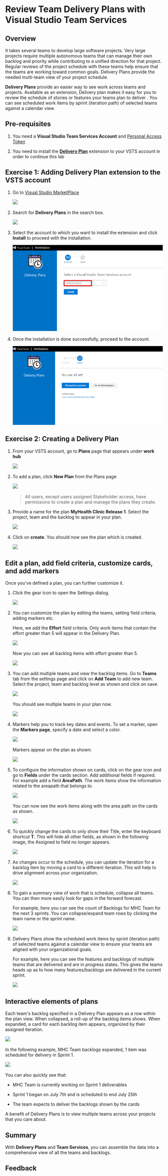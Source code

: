# Review Team Delivery Plans with Visual Studio Team Services

## Overview

It takes several teams to develop large software projects. Very large projects require multiple autonomous teams that can manage their own backlog and priority while contributing to a unified direction for that project. Regular reviews of the project schedule with these teams help ensure that the teams are working toward common goals. Delivery Plans provide the needed multi-team view of your project schedule.

**Delivery Plans** provide an easier way to see work across teams and projects. Available as an extension, Delivery plan makes it easy for you to review the schedule of stories or features your teams plan to deliver . You can see scheduled work items by sprint (iteration path) of selected teams against a calendar view.

## Pre-requisites

1. You need a **Visual Studio Team Services Account** and <a href="http://bit.ly/2gBL4r4">Personal Access Token</a>

2. You need to install the <a href="http://bit.ly/2hmnYrR">**Delivery Plan**</a> extension to your VSTS account in order to continue this lab

## Exercise 1: Adding Delivery Plan extension to the VSTS account

1. Go to <a href="https://marketplace.visualstudio.com">Visual Studio MarketPlace</a>

   <img src="images/15.png" />

2. Search for **Delivery Plans** in the search box.

   <img src="images/16.png"/>

3. Select the account to which you want to install the extension and click **Install** to proceed with the installation.

   <img src="images/17.png"/>

4. Once the installation is done successfully, proceed to the account.

   <img src="images/24.png">

## Exercise 2: Creating a Delivery Plan

1. From your VSTS account, go to **Plans** page that appears under **work hub**

   <img src="images/1.png" />

2. To add a plan, click **New Plan** from the Plans page

   <img src="images/2.png" />

   >All users, except users assigned Stakeholder access, have permissions to create a plan and manage the plans they create. 

3. Provide a name for the plan **MyHealth Clinic Release 1**. Select the project, team and the backlog to appear in your plan.

   <img src="images/3.png" />
   
4. Click on **create**. You should now see the plan which is created.

   <img src="images/4.png" />

## Edit a plan, add field criteria, customize cards, and add markers

Once you've defined a plan, you can further customize it. 

1. Click the  gear icon to open the Settings dialog.

   <img src="images/5.png" />

2. You can customize the plan by editing the teams, setting field criteria, adding markers etc.

   Here, we add the **Effort** field criteria. Only work items that contain the effort greater than 5 will appear in the Delivery Plan.

   <img src="images/6.png" />

   Now you can see all backlog items with effort greater than 5.

   <img src="images/20.png" />

3. You can add multiple teams and view the backlog items. Go to **Teams** tab from the settings page and click on **Add Team** to add new team. Select the project, team and backlog level as shown and click on save.

   <img src="images/21.png" />

   You should see multiple teams in your plan now.

   <img src="images/22.png" />

4. Markers help you to track key dates and events. To set a marker, open the **Markers page**, specify a date and select a color.

   <img src="images/7.png" />

   Markers appear on the plan as shown: 

   <img src="images/8.png" />

5. To configure the information shown on cards, click on the gear icon and go to **Fields** under the cards section. Add additional fields if required. For example add a field **AreaPath**. The work items show the information related to the areapath that belongs to.

   <img src="images/9.png" />

   You can now see the work items along with the area path on the cards as shown.

   <img src="images/23.png">

6. To quickly change the cards to only show their Title, enter the keyboard shortcut **T**. This will hide all other fields, as shown in the following image, the Assigned to field no longer appears. 

   <img src="images/10.png" />

7. As changes occur to the schedule, you can update the iteration for a backlog item by moving a card to a different iteration. This will help to drive alignment across your organization.

   <img src="images/11.png" />

8. To gain a summary view of work that is schedule, collapse all teams. You can then more easily look for gaps in the forward forecast.

   For example, here you can see the count of Backlogs for MHC Team for the next 3 sprints. You can collapse/expand team rows by clicking the team name or the sprint name.

   <img src="images/12.png" />

9. Delivery Plans show the scheduled work items by sprint (iteration path) of selected teams against a calendar view to ensure your teams are aligned with your organizational goals.

   For example, here you can see the features and backlogs of multiple teams that are delivered and are in progress states. This gives the teams heads up as to how many features/backlogs are delivered in the current sprint.

   <img src="images/19.png" /> 

## Interactive elements of plans

Each team's backlog specified in a Delivery Plan appears as a row within the plan view. When collapsed, a roll-up of the backlog items shows. When expanded, a card for each backlog item appears, organized by their assigned iteration.

<img src="images/13.png" />

In the following example, MHC Team backlogs expanded, 1 item was scheduled for delivery in Sprint 1.

<img src="images/14.png" />

You can also quickly see that: 

- MHC Team is currently working on Sprint 1 deliverables

- Sprint 1 began on July 7th and is scheduled to end July 25th

- The team expects to deliver the backlogs shown by the cards

A benefit of Delivery Plans is to view multiple teams across your projects that you care about.

## Summary

With **Delivery Plans** and **Team Services**, you can assemble the data into a comprehensive view of all the teams and backlogs.

## Feedback







